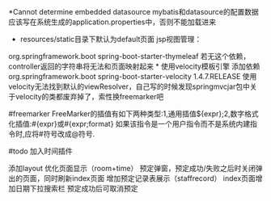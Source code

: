 *Cannot determine embedded datasource
mybatis和datasource的配置数据应该写在系统生成的application.properties中，否则不能加载进来


* resources/static目录下默认为default页面
jsp视图管理：
<dependency>
    <groupId>org.springframework.boot</groupId>
    <artifactId>spring-boot-starter-thymeleaf</artifactId>
</dependency>
若无这个依赖，controller返回的字符串将无法和页面映射起来
* 使用velocity模板引擎
添加依赖
<dependency>
     <groupId>org.springframework.boot</groupId>
     <artifactId>spring-boot-starter-velocity</artifactId>
     <version>1.4.7.RELEASE</version>
</dependency>
使用velocity无法找到默认的viewResolver，自己写的时候发现springmvcjar包中关于velocity的类都废弃掉了，索性换freemarker吧
     
        
#freemarker
FreeMarker的插值有如下两种类型:1,通用插值${expr};2,数字格式化插值:#{expr}或#{expr;format} 
如果该指令是一个用户指令而不是系统内建指令时,应将#符号改成@符号. 



#todo
加入时间插件



添加layout
优化页面显示（room+time）
预定弹窗，预定成功/失败之后时关闭弹出的页面，同时刷新index页面
增加预定记录表展示（staffrecord）
index页面增加日期下拉搜索栏
预定成功后可取消预定